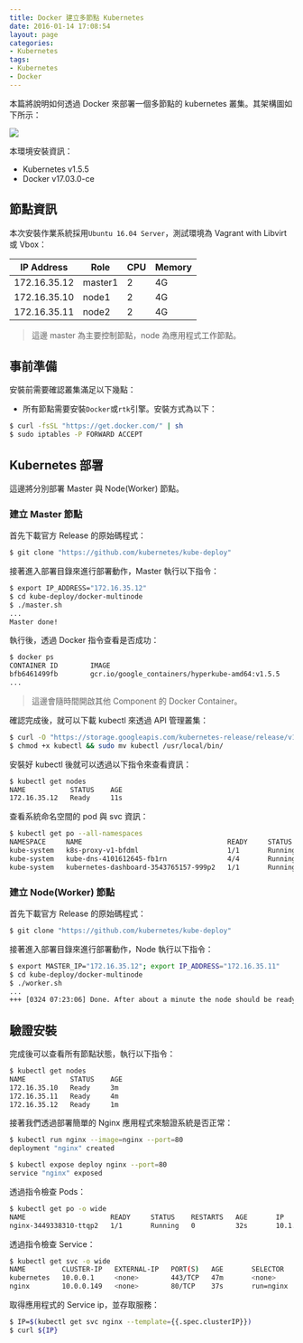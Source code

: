 ```yaml
---
title: Docker 建立多節點 Kubernetes
date: 2016-01-14 17:08:54
layout: page
categories:
- Kubernetes
tags:
- Kubernetes
- Docker
---
```

本篇將說明如何透過 Docker 來部署一個多節點的 kubernetes 叢集。其架構圖如下所示：

![](/images/kube/multinode-docker.png)

本環境安裝資訊：
* Kubernetes v1.5.5
* Docker v17.03.0-ce

<!--more-->

## 節點資訊
本次安裝作業系統採用`Ubuntu 16.04 Server`，測試環境為 Vagrant with Libvirt 或 Vbox：

| IP Address  |   Role   |   CPU    |   Memory   |
|-------------|----------|----------|------------|
|172.16.35.12 |  master1 |    2     |     4G     |
|172.16.35.10 |  node1   |    2     |     4G     |
|172.16.35.11 |  node2   |    2     |     4G     |

> 這邊 master 為主要控制節點，node 為應用程式工作節點。

## 事前準備
安裝前需要確認叢集滿足以下幾點：
* 所有節點需要安裝`Docker`或`rtk`引擎。安裝方式為以下：

```sh
$ curl -fsSL "https://get.docker.com/" | sh
$ sudo iptables -P FORWARD ACCEPT
```

## Kubernetes 部署
這邊將分別部署 Master 與 Node(Worker) 節點。

### 建立 Master 節點
首先下載官方 Release 的原始碼程式：
```sh
$ git clone "https://github.com/kubernetes/kube-deploy"
```

接著進入部署目錄來進行部署動作，Master 執行以下指令：
```sh
$ export IP_ADDRESS="172.16.35.12"
$ cd kube-deploy/docker-multinode
$ ./master.sh
...
Master done!
```

執行後，透過 Docker 指令查看是否成功：
```sh
$ docker ps
CONTAINER ID        IMAGE                                                    COMMAND                  CREATED              STATUS              PORTS               NAMES
bfb6461499fb        gcr.io/google_containers/hyperkube-amd64:v1.5.5          "/hyperkube kubele..."   4 minutes ago        Up 4 minutes                            kubelet
...
```
> 這邊會隨時間開啟其他 Component 的 Docker Container。

確認完成後，就可以下載 kubectl 來透過 API 管理叢集：
```sh
$ curl -O "https://storage.googleapis.com/kubernetes-release/release/v1.5.5/bin/linux/amd64/kubectl"
$ chmod +x kubectl && sudo mv kubectl /usr/local/bin/
```

安裝好 kubectl 後就可以透過以下指令來查看資訊：
```sh
$ kubectl get nodes
NAME           STATUS    AGE
172.16.35.12   Ready     11s
```

查看系統命名空間的 pod 與 svc 資訊：
```sh
$ kubectl get po --all-namespaces
NAMESPACE     NAME                                    READY     STATUS    RESTARTS   AGE
kube-system   k8s-proxy-v1-bfdml                      1/1       Running   0          1m
kube-system   kube-dns-4101612645-fb1rn               4/4       Running   0          1m
kube-system   kubernetes-dashboard-3543765157-999p2   1/1       Running   0          1m
```

### 建立 Node(Worker) 節點
首先下載官方 Release 的原始碼程式：
```sh
$ git clone "https://github.com/kubernetes/kube-deploy"
```

接著進入部署目錄來進行部署動作，Node 執行以下指令：
```sh
$ export MASTER_IP="172.16.35.12"; export IP_ADDRESS="172.16.35.11"
$ cd kube-deploy/docker-multinode
$ ./worker.sh
...
+++ [0324 07:23:06] Done. After about a minute the node should be ready
```

## 驗證安裝
完成後可以查看所有節點狀態，執行以下指令：
```sh
$ kubectl get nodes
NAME           STATUS    AGE
172.16.35.10   Ready     3m
172.16.35.11   Ready     4m
172.16.35.12   Ready     1m
```

接著我們透過部署簡單的 Nginx 應用程式來驗證系統是否正常：
```sh
$ kubectl run nginx --image=nginx --port=80
deployment "nginx" created

$ kubectl expose deploy nginx --port=80
service "nginx" exposed
```

透過指令檢查 Pods：
```sh
$ kubectl get po -o wide
NAME                     READY     STATUS    RESTARTS   AGE       IP         NODE
nginx-3449338310-ttqp2   1/1       Running   0          32s       10.1.1.2   172.16.35.11
```

透過指令檢查 Service：
```sh
$ kubectl get svc -o wide
NAME         CLUSTER-IP   EXTERNAL-IP   PORT(S)   AGE       SELECTOR
kubernetes   10.0.0.1     <none>        443/TCP   47m       <none>
nginx        10.0.0.149   <none>        80/TCP    37s       run=nginx
```

取得應用程式的 Service ip，並存取服務：
```sh
$ IP=$(kubectl get svc nginx --template={{.spec.clusterIP}})
$ curl ${IP}
```
